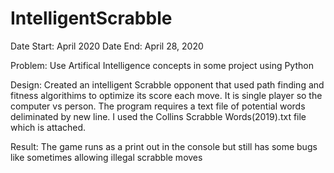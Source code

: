 # IntelligentScrabble

Date Start: April 2020
Date End: April 28, 2020

Problem: Use Artifical Intelligence concepts in some project using Python

Design: Created an intelligent Scrabble opponent that used path finding and fitness algorithims to optimize its score each move. It is single player so the computer vs person. The program requires a text file of potential words deliminated by new line. I used the Collins Scrabble Words(2019).txt file which is attached.

Result: The game runs as a print out in the console but still has some bugs like sometimes allowing illegal scrabble moves
